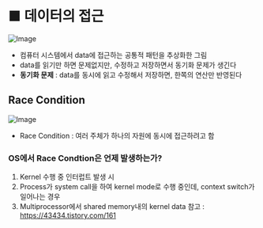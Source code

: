 # ■ 데이터의 접근
![Image](https://github.com/user-attachments/assets/bd76ab4a-e77e-4fc3-8639-afccaa834244)
- 컴퓨터 시스템에서 data에 접근하는 공통적 패턴을 추상화한 그림
- data를 읽기만 하면 문제없지만, 수정하고 저장하면서 동기화 문제가 생긴다
- **동기화 문제** : data를 동시에 읽고 수정해서 저장하면, 한쪽의 연산만 반영된다
## Race Condition
![Image](https://github.com/user-attachments/assets/8f6cfa45-c104-4b58-88f7-e10f7be62a98)
- Race Condition : 여러 주체가 하나의 자원에 동시에 접근하려고 함
### OS에서 Race Condtion은 언제 발생하는가?
1. Kernel 수행 중 인터럽트 발생 시
2. Process가 system call을 하여 kernel mode로 수행 중인데, context switch가 일어나는 경우
3. Multiprocessor에서 shared memory내의 kernel data
참고 : https://43434.tistory.com/161
